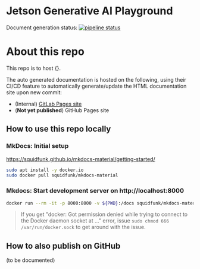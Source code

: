 # Jetson Generative AI Playground

Document generation status: [![pipeline status](https://gitlab-master.nvidia.com/Jetson-TME/jetson-generative-ai-playground/badges/main/pipeline.svg)](https://gitlab-master.nvidia.com/Jetson-TME/jetson-generative-ai-playground/-/commits/main)

# About this repo

This repo is to host {}.

The auto generated documentation is hosted on the following, using their CI/CD feature to automatically generate/update the HTML documentation site upon new commit:
  - (Internal) [GitLab Pages site](https://Jetson-TME.gitlab-master-pages.nvidia.com/jetson-generative-ai-playground)
  - (**Not yet published**) GitHub Pages site

## How to use this repo locally

### MkDocs: Initial setup

https://squidfunk.github.io/mkdocs-material/getting-started/

```bash
sudo apt install -y docker.io
sudo docker pull squidfunk/mkdocs-material
```

### Mkdocs: Start development server on http://localhost:8000

```bash
docker run --rm -it -p 8000:8000 -v ${PWD}:/docs squidfunk/mkdocs-material
```

> If you get "docker: Got permission denied while trying to connect to the Docker daemon socket at ..." error, 
> issue `sudo chmod 666 /var/run/docker.sock` to get around with the issue.

## How to also publish on GitHub

(to be documented)